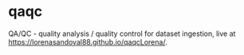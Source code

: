 # qaqc
QA/QC - quality analysis / quality control for dataset ingestion, live at https://lorenasandoval88.github.io/qaqcLorena/.
